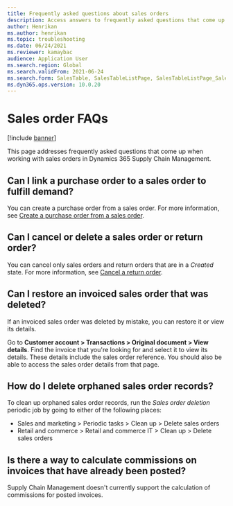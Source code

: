 ```yaml
--- 
title: Frequently asked questions about sales orders 
description: Access answers to frequently asked questions that come up when working with sales orders in Dynamics 365 Supply Chain Management.
author: Henrikan
ms.author: henrikan
ms.topic: troubleshooting
ms.date: 06/24/2021 
ms.reviewer: kamaybac
audience: Application User 
ms.search.region: Global 
ms.search.validFrom: 2021-06-24
ms.search.form: SalesTable, SalesTableListPage, SalesTableListPage_SalesCancelOrder
ms.dyn365.ops.version: 10.0.20 
--- 
```

 
# Sales order FAQs

[!include [banner](../includes/banner.md)]

This page addresses frequently asked questions that come up when working with sales orders in Dynamics 365 Supply Chain Management.

## Can I link a purchase order to a sales order to fulfill demand?

You can create a purchase order from a sales order. For more information, see [Create a purchase order from a sales order](/dynamics365/supply-chain/sales-marketing/tasks/create-purchase-order-sales-order).

## Can I cancel or delete a sales order or return order?

You can cancel only sales orders and return orders that are in a *Created* state. For more information, see [Cancel a return order](/dynamics365/supply-chain/service-management/cancel-return-order).

## Can I restore an invoiced sales order that was deleted?

If an invoiced sales order was deleted by mistake, you can restore it or view its details.

Go to **Customer account \> Transactions \> Original document \> View details**. Find the invoice that you're looking for and select it to view its details. These details include the sales order reference. You should also be able to access the sales order details from that page.

## How do I delete orphaned sales order records?

To clean up orphaned sales order records, run the *Sales order deletion* periodic job by going to either of the following places:

- Sales and marketing \> Periodic tasks \> Clean up \> Delete sales orders
- Retail and commerce \> Retail and commerce IT \> Clean up \> Delete sales orders

## Is there a way to calculate commissions on invoices that have already been posted?

Supply Chain Management doesn't currently support the calculation of commissions for posted invoices.
